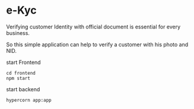 # e-Kyc

Verifying customer Identity with official document is essential for every business.

So this simple application can help to verify a customer with his photo and NID.

start Frontend
```
cd frontend
npm start
```

start backend

```
hypercorn app:app
```
